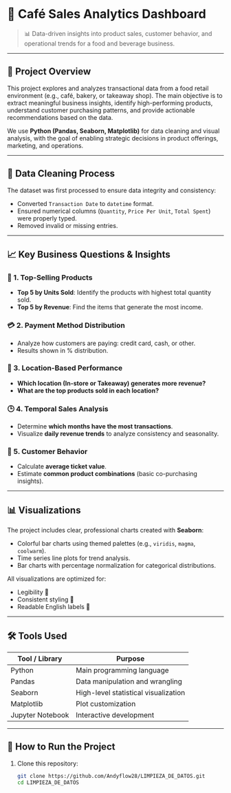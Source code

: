 # 🛒 Café Sales Analytics Dashboard

> 📊 Data-driven insights into product sales, customer behavior, and operational trends for a food and beverage business.

---

## 📁 Project Overview

This project explores and analyzes transactional data from a food retail environment (e.g., café, bakery, or takeaway shop). The main objective is to extract meaningful business insights, identify high-performing products, understand customer purchasing patterns, and provide actionable recommendations based on the data.

We use **Python (Pandas, Seaborn, Matplotlib)** for data cleaning and visual analysis, with the goal of enabling strategic decisions in product offerings, marketing, and operations.

---

## 🧹 Data Cleaning Process

The dataset was first processed to ensure data integrity and consistency:
- Converted `Transaction Date` to `datetime` format.
- Ensured numerical columns (`Quantity`, `Price Per Unit`, `Total Spent`) were properly typed.
- Removed invalid or missing entries.

---

## 📈 Key Business Questions & Insights

### 📌 1. Top-Selling Products
- **Top 5 by Units Sold**: Identify the products with highest total quantity sold.
- **Top 5 by Revenue**: Find the items that generate the most income.

### 💳 2. Payment Method Distribution
- Analyze how customers are paying: credit card, cash, or other.
- Results shown in % distribution.

### 📍 3. Location-Based Performance
- **Which location (In-store or Takeaway) generates more revenue?**
- **What are the top products sold in each location?**

### 🕒 4. Temporal Sales Analysis
- Determine **which months have the most transactions**.
- Visualize **daily revenue trends** to analyze consistency and seasonality.

### 👥 5. Customer Behavior
- Calculate **average ticket value**.
- Estimate **common product combinations** (basic co-purchasing insights).

---

## 📊 Visualizations

The project includes clear, professional charts created with **Seaborn**:
- Colorful bar charts using themed palettes (e.g., `viridis`, `magma`, `coolwarm`).
- Time series line plots for trend analysis.
- Bar charts with percentage normalization for categorical distributions.

All visualizations are optimized for:
- Legibility 📐
- Consistent styling 🎨
- Readable English labels 📝

---

## 🛠️ Tools Used

| Tool / Library     | Purpose                            |
|--------------------|------------------------------------|
| Python             | Main programming language          |
| Pandas             | Data manipulation and wrangling    |
| Seaborn            | High-level statistical visualization |
| Matplotlib         | Plot customization                 |
| Jupyter Notebook   | Interactive development            |

---

## 🚀 How to Run the Project

1. Clone this repository:
   ```bash
   git clone https://github.com/Andyflow28/LIMPIEZA_DE_DATOS.git
   cd LIMPIEZA_DE_DATOS

